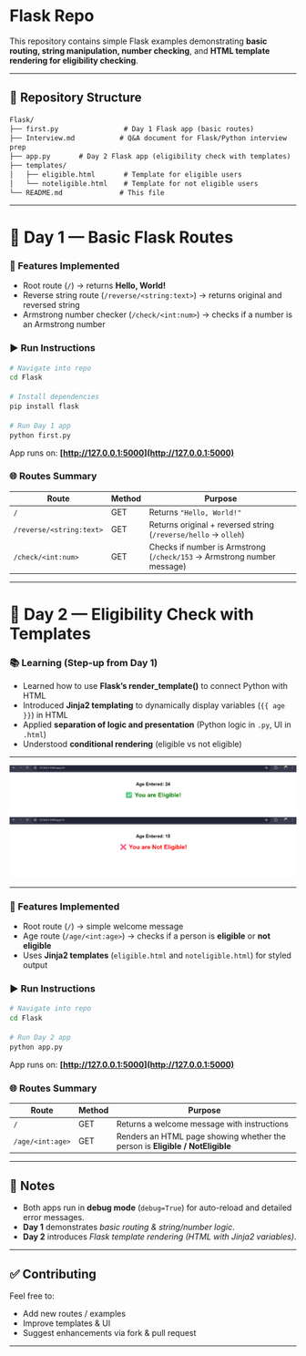 # Flask Repo

This repository contains simple Flask examples demonstrating **basic routing, string manipulation, number checking**, and **HTML template rendering for eligibility checking**.

---

## 📁 Repository Structure

```
Flask/
├── first.py                # Day 1 Flask app (basic routes)
├── Interview.md           # Q&A document for Flask/Python interview prep
├── app.py       # Day 2 Flask app (eligibility check with templates)
├── templates/
│   ├── eligible.html       # Template for eligible users
│   └── noteligible.html    # Template for not eligible users
└── README.md              # This file
```

---

# 🔖 Day 1 — Basic Flask Routes

### 🚀 Features Implemented

* Root route (`/`) → returns **Hello, World!**
* Reverse string route (`/reverse/<string:text>`) → returns original and reversed string
* Armstrong number checker (`/check/<int:num>`) → checks if a number is an Armstrong number

### ▶️ Run Instructions

```bash
# Navigate into repo
cd Flask  

# Install dependencies
pip install flask  

# Run Day 1 app
python first.py
```

App runs on: **[http://127.0.0.1:5000](http://127.0.0.1:5000)**

### 🌐 Routes Summary

| Route                    | Method | Purpose                                                                 |
| ------------------------ | ------ | ----------------------------------------------------------------------- |
| `/`                      | GET    | Returns `"Hello, World!"`                                               |
| `/reverse/<string:text>` | GET    | Returns original + reversed string (`/reverse/hello` → `olleh`)         |
| `/check/<int:num>`       | GET    | Checks if number is Armstrong (`/check/153` → Armstrong number message) |

---

# 🔖 Day 2 — Eligibility Check with Templates

### 📚 Learning (Step-up from Day 1)

* Learned how to use **Flask’s render\_template()** to connect Python with HTML
* Introduced **Jinja2 templating** to dynamically display variables (`{{ age }}`) in HTML
* Applied **separation of logic and presentation** (Python logic in `.py`, UI in `.html`)
* Understood **conditional rendering** (eligible vs not eligible)

---

<div align="center">
  <img src="https://github.com/1608Suraj/Flask/blob/main/Day02/eligible.png" alt="Eligible Page"/>
  <img src="https://github.com/1608Suraj/Flask/blob/main/Day02/not_eligible.png" alt="Not Eligible Page" />
</div>

---

### 🚀 Features Implemented

* Root route (`/`) → simple welcome message
* Age route (`/age/<int:age>`) → checks if a person is **eligible** or **not eligible**
* Uses **Jinja2 templates** (`eligible.html` and `noteligible.html`) for styled output

### ▶️ Run Instructions

```bash
# Navigate into repo
cd Flask  

# Run Day 2 app
python app.py
```

App runs on: **[http://127.0.0.1:5000](http://127.0.0.1:5000)**

### 🌐 Routes Summary

| Route            | Method | Purpose                                                               |
| ---------------- | ------ | --------------------------------------------------------------------- |
| `/`              | GET    | Returns a welcome message with instructions                           |
| `/age/<int:age>` | GET    | Renders an HTML page showing whether the person is **Eligible / NotEligible** |

---

## 🧰 Notes

* Both apps run in **debug mode** (`debug=True`) for auto-reload and detailed error messages.
* **Day 1** demonstrates *basic routing & string/number logic*.
* **Day 2** introduces *Flask template rendering (HTML with Jinja2 variables)*.

---

## ✅ Contributing

Feel free to:

* Add new routes / examples
* Improve templates & UI
* Suggest enhancements via fork & pull request

---
